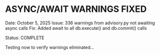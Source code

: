 # ASYNC/AWAIT WARNINGS FIXED
Date: October 5, 2025
Issue: 336 warnings from advisory.py not awaiting async calls
Fix: Added await to all db.execute() and db.commit() calls

Status: COMPLETE

Testing now to verify warnings eliminated...








